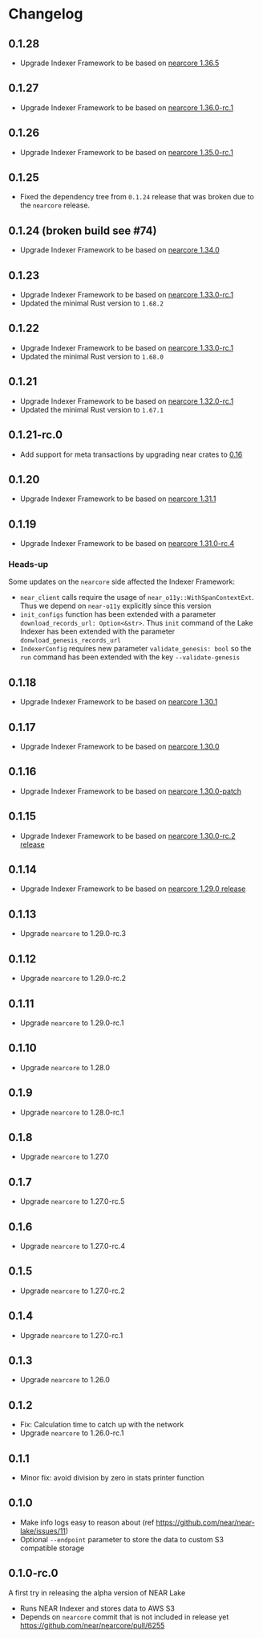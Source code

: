 # Changelog

## 0.1.28

* Upgrade Indexer Framework to be based on [nearcore 1.36.5](https://github.com/near/nearcore/releases/tag/1.36.5)

## 0.1.27

* Upgrade Indexer Framework to be based on [nearcore 1.36.0-rc.1](https://github.com/near/nearcore/releases/tag/1.36.0-rc.1)

## 0.1.26

* Upgrade Indexer Framework to be based on [nearcore 1.35.0-rc.1](https://github.com/near/nearcore/releases/tag/1.35.0-rc.1)

## 0.1.25

* Fixed the dependency tree from `0.1.24` release that was broken due to the `nearcore` release.

## 0.1.24 (broken build see #74)

* Upgrade Indexer Framework to be based on [nearcore 1.34.0](https://github.com/near/nearcore/releases/tag/1.34.0)

## 0.1.23

* Upgrade Indexer Framework to be based on [nearcore 1.33.0-rc.1](https://github.com/near/nearcore/releases/tag/1.34.0-rc.1)
* Updated the minimal Rust version to `1.68.2`

## 0.1.22

* Upgrade Indexer Framework to be based on [nearcore 1.33.0-rc.1](https://github.com/near/nearcore/releases/tag/1.33.0-rc.1)
* Updated the minimal Rust version to `1.68.0`

## 0.1.21

* Upgrade Indexer Framework to be based on [nearcore 1.32.0-rc.1](https://github.com/near/nearcore/releases/tag/1.32.0-rc.1)
* Updated the minimal Rust version to `1.67.1`

## 0.1.21-rc.0

* Add support for meta transactions by upgrading near crates to [0.16](https://github.com/near/nearcore/commit/1a18003fe2f0873caac670bc0b86f8d59842b20a)

## 0.1.20

* Upgrade Indexer Framework to be based on [nearcore 1.31.1](https://github.com/near/nearcore/commit/825bc1b44b6d5080cc610d542e2b57f329d7aed9)

## 0.1.19

* Upgrade Indexer Framework to be based on [nearcore 1.31.0-rc.4](https://github.com/near/nearcore/commit/f709cdc89adfa0594df5ac20212e75402a1b862e)

### Heads-up

Some updates on the `nearcore` side affected the Indexer Framework:
- `near_client` calls require the usage of `near_o11y::WithSpanContextExt`. Thus we depend on `near-o11y` explicitly since this version
- `init_configs` function has been extended with a parameter `download_records_url: Option<&str>`. Thus `init` command of the Lake Indexer has been extended with the parameter `donwload_genesis_records_url`
- `IndexerConfig` requires new parameter `validate_genesis: bool` so the `run` command has been extended with the key `--validate-genesis`

## 0.1.18

* Upgrade Indexer Framework to be based on [nearcore 1.30.1](https://github.com/near/nearcore/commit/e2bf95c0737f7e80c70e77ae82b439342119148a)

## 0.1.17

* Upgrade Indexer Framework to be based on [nearcore 1.30.0](https://github.com/near/nearcore/commit/9b0275de057a01f87c259580f93e58f746da75aa)

## 0.1.16

* Upgrade Indexer Framework to be based on [nearcore 1.30.0-patch](https://github.com/near/nearcore/commit/267e36e39fb5bb29c1df23c73afbcaa750ce96b1)

## 0.1.15

* Upgrade Indexer Framework to be based on [nearcore 1.30.0-rc.2 release](https://github.com/near/nearcore/releases/tag/1.30.0-rc.2)

## 0.1.14

* Upgrade Indexer Framework to be based on [nearcore 1.29.0 release](https://github.com/near/nearcore/releases/tag/1.29.0)

## 0.1.13

* Upgrade `nearcore` to 1.29.0-rc.3

## 0.1.12

* Upgrade `nearcore` to 1.29.0-rc.2

## 0.1.11

* Upgrade `nearcore` to 1.29.0-rc.1

## 0.1.10

* Upgrade `nearcore` to 1.28.0

## 0.1.9

* Upgrade `nearcore` to 1.28.0-rc.1

## 0.1.8

* Upgrade `nearcore` to 1.27.0

## 0.1.7

* Upgrade `nearcore` to 1.27.0-rc.5

## 0.1.6

* Upgrade `nearcore` to 1.27.0-rc.4

## 0.1.5

* Upgrade `nearcore` to 1.27.0-rc.2

## 0.1.4

* Upgrade `nearcore` to 1.27.0-rc.1

## 0.1.3

* Upgrade `nearcore` to 1.26.0

## 0.1.2

* Fix: Calculation time to catch up with the network
* Upgrade `nearcore` to 1.26.0-rc.1

## 0.1.1

* Minor fix: avoid division by zero in stats printer function

## 0.1.0

* Make info logs easy to reason about (ref https://github.com/near/near-lake/issues/11)
* Optional `--endpoint` parameter to store the data to custom S3 compatible storage

## 0.1.0-rc.0

A first try in releasing the alpha version of NEAR Lake

* Runs NEAR Indexer and stores data to AWS S3
* Depends on `nearcore` commit that is not included in release yet https://github.com/near/nearcore/pull/6255
